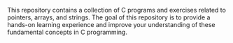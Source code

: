 This repository contains a collection of C programs and exercises related to pointers, arrays, and strings. The goal of this repository is to provide a hands-on learning experience and improve your understanding of these fundamental concepts in C programming.
